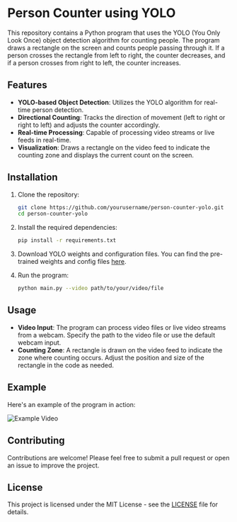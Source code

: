 # Person Counter using YOLO

This repository contains a Python program that uses the YOLO (You Only Look Once) object detection algorithm for counting people. The program draws a rectangle on the screen and counts people passing through it. If a person crosses the rectangle from left to right, the counter decreases, and if a person crosses from right to left, the counter increases.

## Features

- **YOLO-based Object Detection**: Utilizes the YOLO algorithm for real-time person detection.
- **Directional Counting**: Tracks the direction of movement (left to right or right to left) and adjusts the counter accordingly.
- **Real-time Processing**: Capable of processing video streams or live feeds in real-time.
- **Visualization**: Draws a rectangle on the video feed to indicate the counting zone and displays the current count on the screen.

## Installation

1. Clone the repository:
    ```sh
    git clone https://github.com/yourusername/person-counter-yolo.git
    cd person-counter-yolo
    ```

2. Install the required dependencies:
    ```sh
    pip install -r requirements.txt
    ```

3. Download YOLO weights and configuration files. You can find the pre-trained weights and config files [here](https://pjreddie.com/darknet/yolo/).

4. Run the program:
    ```sh
    python main.py --video path/to/your/video/file
    ```

## Usage

- **Video Input**: The program can process video files or live video streams from a webcam. Specify the path to the video file or use the default webcam input.
- **Counting Zone**: A rectangle is drawn on the video feed to indicate the zone where counting occurs. Adjust the position and size of the rectangle in the code as needed.

## Example

Here's an example of the program in action:

![Example Video](path/to/example/video.gif)

## Contributing

Contributions are welcome! Please feel free to submit a pull request or open an issue to improve the project.

## License

This project is licensed under the MIT License - see the [LICENSE](LICENSE) file for details.
